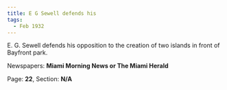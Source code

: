 ```yaml
---  
title: E G Sewell defends his  
tags:  
  - Feb 1932  
---  
```

  
E. G. Sewell defends his opposition to the creation of two islands in front of Bayfront park.  
  
Newspapers: **Miami Morning News or The Miami Herald**  
  
Page: **22**, Section: **N/A** 
